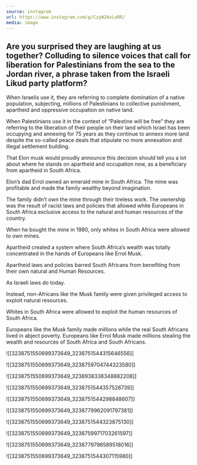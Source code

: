 ```yaml
---
source: instagram
url: https://www.instagram.com/p/CzyW2AvLoRR/
media: image
---
```


## Are you surprised they are laughing at us together? Colluding to silence voices that call for liberation for Palestinians from the sea to the Jordan river, a phrase taken from the Israeli Likud party platform?

When Israelis use it, they are referring to complete domination of a native population, subjecting, millions of Palestinians to collective punishment, apartheid and oppressive occupation on native land.

When Palestinians use it in the context of “Palestine will be free” they are referring to the liberation of their people on their land which Israel has been occupying and annexing for 75 years as they continue to annexx more land despite the so-called peace deals that stipulate no more annexation and illegal settlement building.

That Elon musk would proudly announce this decision should tell you a lot about where he stands on apartheid and occupation now, as a beneficiary from apartheid in South Africa. 

Elon’s dad Errol owned an emerald mine in South Africa. The mine was profitable and made the family wealthy beyond imagination.

The family didn’t own the mine through their tireless work. The ownership was the result of racist laws and policies that allowed white Europeans in South Africa exclusive access to the natural and human resources of the country.

When he bought the mine in 1980, only whites in South Africa were allowed to own mines. 

Apartheid created a system where South Africa’s wealth was totally concentrated in the hands of Europeans like Errol Musk.

Apartheid laws and policies barred South Africans from benefiting from their own natural and Human Resources. 

As Israeli laws do today.

Instead, non-Africans like the Musk family were given privileged access to exploit natural resources.

Whites in South Africa were allowed to exploit the human resources of South Africa.

Europeans like the Musk family made millions while the real South Africans lived in abject poverty. Europeans like Errol Musk made millions stealing the wealth and resources of South Africa and South Africans.

![[3238751550699373649_3238751544315646556]]

![[3238751550699373649_3238759704744323580]]

![[3238751550699373649_3238938338348882208]]

![[3238751550699373649_3238751544357528739]]

![[3238751550699373649_3238751544298848607]]

![[3238751550699373649_3238779962091797381]]

![[3238751550699373649_3238751544323875130]]

![[3238751550699373649_3238759971703261597]]

![[3238751550699373649_3238779798589518016]]

![[3238751550699373649_3238751544307115980]]

